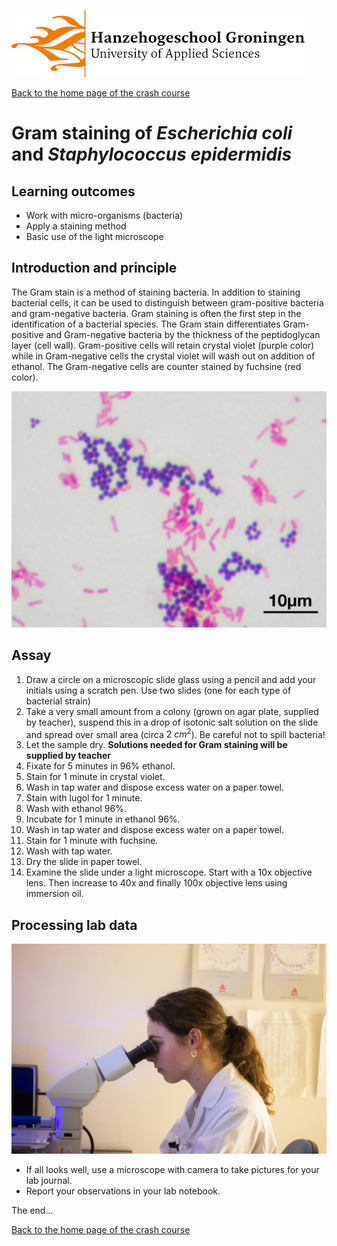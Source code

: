 ![Hanze](../hanze/hanze.png)

[Back to the home page of the crash course](./short.md)

# Gram staining of *Escherichia coli* and *Staphylococcus epidermidis*

## Learning outcomes
- Work with micro-organisms (bacteria)
- Apply a staining method
- Basic use of the light microscope

## Introduction and principle
The Gram stain is a method of staining bacteria. In addition to staining bacterial cells, it can be used to distinguish between gram-positive bacteria and gram-negative bacteria. Gram staining is often the first step in the identification of a bacterial species. The Gram stain differentiates Gram-positive and Gram-negative bacteria by the thickness of the peptidoglycan layer (cell wall). Gram-positive cells will retain crystal violet (purple color) while in Gram-negative cells the crystal violet will wash out on addition of ethanol. The Gram-negative cells are counter stained by fuchsine (red color). 

![Gram stain](./gram/gram_stain.jpg)

## Assay
1. Draw a circle on a microscopic slide glass using a pencil and add your initials using a scratch pen. Use two slides (one for each type of bacterial strain) 
2. Take a very small amount from a colony (grown on agar plate, supplied by teacher), suspend this in a drop of isotonic salt solution on the slide and spread over small area (circa $2\ cm^2$). Be careful not to spill bacteria!
2. Let the sample dry.
__Solutions needed for Gram staining will be supplied by teacher__
3. Fixate for 5 minutes in 96% ethanol.
4. Stain for 1 minute in crystal violet.
5. Wash in tap water and dispose excess water on a paper towel.
6. Stain with lugol for 1 minute.
7. Wash with ethanol 96%.
8. Incubate for 1 minute in ethanol 96%.
9. Wash in tap water and dispose excess water on a paper towel.
10. Stain for 1 minute with fuchsine.
11. Wash with tap water.
12. Dry the slide in paper towel.
13. Examine the slide under a light microscope. Start with a 10x objective lens. Then increase to 40x and finally 100x objective lens using immersion oil. 

## Processing lab data 

![mic](./gram/mic.jpg)


- If all looks well, use a microscope with camera to take pictures for your lab journal.
- Report your observations in your lab notebook.

The end...

[Back to the home page of the crash course](./short.md)
<script src="https://cdn.mathjax.org/mathjax/latest/MathJax.js?config=TeX-AMS-MML_HTMLorMML" type="text/javascript"></script>